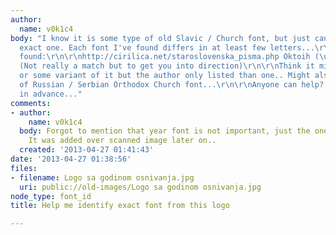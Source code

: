 ```yaml
---
author:
  name: v0k1c4
body: "I know it is some type of old Slavic / Church font, but just can't pin the
  exact one. Each font I've found differs in at least few letters...\r\nExamples I've
  found:\r\n\r\nhttp://cirilica.net/staroslovenska_pisma.php Oktoih (\u041E\u043A\u0442\u043E\u0438\u0445)\r\nhttp://www.fonts2u.com/sbibslav.font
  (Not really a match but to get you into direction)\r\n\r\nThink it might be oktoih
  or some variant of it but the author only listed than one.. Might also be a variant
  of Russian / Serbian Orthodox Church font...\r\n\r\nAnyone can help? :)\r\n\r\nThanks
  in advance..."
comments:
- author:
    name: v0k1c4
  body: Forgot to mention that year font is not important, just the one on the bottom..
    It was added over scanned image later on..
  created: '2013-04-27 01:41:43'
date: '2013-04-27 01:38:56'
files:
- filename: Logo sa godinom osnivanja.jpg
  uri: public://old-images/Logo sa godinom osnivanja.jpg
node_type: font_id
title: Help me identify exact font from this logo

---
```

